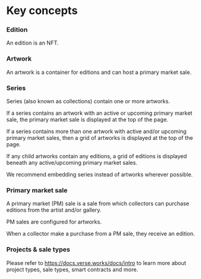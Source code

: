 # Key concepts


### Edition

An edition is an NFT. 


### Artwork

An artwork is a container for editions and can host a primary market sale.


### Series

Series (also known as collections) contain one or more artworks.

If a series contains an artwork with an active or upcoming primary market sale, the primary market sale is displayed at the top of the page.

If a series contains more than one artwork with active and/or upcoming primary market sales, then a grid of artworks is displayed at the top of the page.

If any child artworks contain any editions, a grid of editions is displayed beneath any active/upcoming primary market sales. 

We recommend embedding series instead of artworks wherever possible. 


### Primary market sale

A primary market (PM) sale is a sale from which collectors can purchase editions from the artist and/or gallery.

PM sales are configured for artworks. 

When a collector make a purchase from a PM sale, they receive an edition.

### Projects & sale types

Please refer to https://docs.verse.works/docs/intro to learn more about project types, sale types, smart contracts and more.
